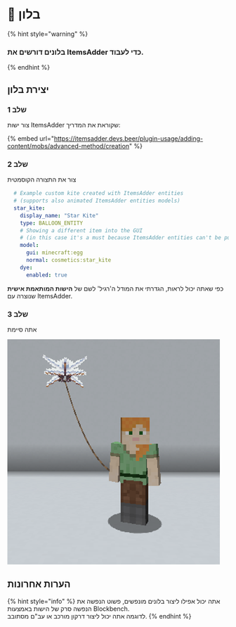 # 🎈 בלון

{% hint style="warning" %}
### בלונים דורשים את ItemsAdder כדי לעבוד.
{% endhint %}

## יצירת בלון

### שלב 1

צור ישות ItemsAdder שקוראת את המדריך:

{% embed url="https://itemsadder.devs.beer/plugin-usage/adding-content/mobs/advanced-method/creation" %}

### שלב 2

צור את התצורה הקוסמטית

```yaml
  # Example custom kite created with ItemsAdder entities 
  # (supports also animated ItemsAdder entities models)
  star_kite:
    display_name: "Star Kite"
    type: BALLOON_ENTITY
    # Showing a different item into the GUI 
    # (in this case it's a must because ItemsAdder entities can't be put in GUIs)
    model:
      gui: minecraft:egg
      normal: cosmetics:star_kite
    dye:
      enabled: true
```
כפי שאתה יכול לראות, הגדרתי את המודל ה'רגיל' לשם של **הישות המותאמת אישית** שנוצרה עם ItemsAdder.

### שלב 3

אתה סיימת

![](<../.gitbook/assets/image (8) (1).png>)

## הערות אחרונות

{% hint style="info" %}
אתה יכול אפילו ליצור בלונים מונפשים, פשוט הנפשה את הנפשה סרק של הישות באמצעות Blockbench.\
לדוגמה אתה יכול ליצור דרקון מורכב או עב"ם מסתובב. &#x20;
{% endhint %}

